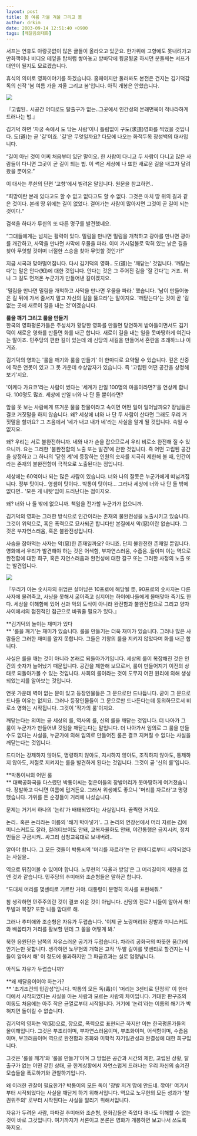```yaml
---
layout: post
title: 봄 여름 가을 겨울 그리고 봄
author: drkim
date: 2003-09-14 12:51:40 +0900
tags: [깨달음의대화]
---
```

서프는 연휴도 아랑곳없이 많은 글들이 올라오고 있군요. 한가위에 고향에도 못내려가고 만화책이나 비디오 테잎을 탑처럼 쌓아놓고 방바닥에 뒹굴뒹굴 하시던 분들께는 서프가 대안이 될지도 모르겠습니다. 

휴식의 의미로 영화이야기를 하겠습니다. 홈페이지만 둘러봐도 본전은 건지는 김기덕감독의 신작 '봄 여름 가을 겨울 그리고 봄'입니다. 아직 개봉은 안했습니다. 


  ![](http://drkimz.com/technote/board/KDR/upimg/1063511181.jpg)


  『고립된.. 시공간 어디로도 탈출구가 없는..그곳에서 인간성의 본래면목이 적나라하게 드러나는 법.』


김기덕 하면 '자궁 속에서 도 닦는 사람'이니 틀림없이 구도(求道)영화를 찍었을 것입니다. 도(道)는 곧 '길'이죠. '길'은 무엇일까요? 다모에 나오는 화적두목 장성백의 대사입니다. 

“길이 아닌 것이 어찌 처음부터 있단 말이오. 한 사람이 다니고 두 사람이 다니고 많은 사람들이 다니면 그곳이 곧 길이 되는 법. 이 썩은 세상에 나 또한 새로운 길을 내고자 달려 왔을 뿐이오.”

이 대사는 루쉰의 단편 '고향'에서 빌려온 말입니다. 원문을 참고하면..

“희망이란 본래 있다고도 할 수 없고 없다고도 할 수 없다. 그것은 마치 땅 위의 길과 같은 것이다. 본래 땅 위에는 길이 없었다. 걸어가는 사람이 많아지면 그것이 곧 길이 되는 것이다.“

검색을 하다가 루쉰의 또 다른 명구를 발견했네요.

“그대들에게는 넘치는 활력이 있다. 밀림을 만나면 밀림을 개척하고 광야를 만나면 광야를 개간하고, 사막을 만나면 사막에 우물을 파라. 이미 가시덤불로 막혀 있는 낡은 길을 찾아 무엇할 것이며 너절한 스승을 찾아 무엇할 것인가!“

지금 시국과 맞아떨어집니다. 다시 김기덕의 영화.. 도(道)는 '깨닫는' 것입니다. '깨닫는다'는 말은 안다(知)에 대한 것입니다. 안다는 것은 그 주어진 길을 '잘 간다'는 거죠. 허나 그 길도 먼저온 누군가가 만들어낸 길이겠지요.

'밀림을 만나면 밀림을 개척하고 사막을 만나면 우물을 파라.' 했습니다. '남이 만들어놓은 길 뒤에 가서 줄서지 말고 자신의 길을 뚫으라'는 말이지요. '깨닫는다'는 것이 곧 '길 없는 곳에 새로이 길을 내는 것'이겠습니다. 

**룰을 깨기 그리고 룰을 만들기**  
한국의 영화평론가들은 주성치가 황당한 영화를 만들면 당연하게 받아들이면서도 김기덕이 새로운 영화를 만들면 화를 내곤 합니다. 새로이 길을 내는 일을 못마땅하게 여긴다는 말이죠. 민주당의 편한 길이 있는데 왜 신당의 새길을 만들어서 혼란을 초래하느냐 이거죠.

김기덕의 영화는 '룰을 깨기와 룰을 만들기' 이 한마디로 요약될 수 있습니다. 깊은 산중에 작은 연못이 있고 그 못 가운데 수상암자가 있습니다. 즉 '고립된 어떤 공간을 상정해보기'지요. 

'이케다 가요코'라는 사람이 썼다는 '세계가 만일 100명의 마을이라면?'을 연상케 합니다. 100명도 많죠. 세상에 만일 너와 나 단 둘 뿐이라면? 

앞을 못 보는 사람에게 뜨거운 물을 찬물이라고 속이면 어떤 일이 일어날까요? 장님들은 결코 거짓말을 하지 않습니다. 왜? 세상에 너와 나 단 두 사람이 산다면 그래도 우리 거짓말을 할까요? 그 즈음에서 '네가 내고 내가 네'라는 사실을 알게 될 것입니다. 속일 수 없지요.

왜? 우리는 서로 불완전하니까. 네와 내가 손을 잡으므로서 우리 비로소 완전해 질 수 있으니까. 요는 그러한 '불완전함의 노출 또는 발견'에 관한 것입니다. 즉 어떤 고립된 공간을 상정하고 그 하나의 '닫힌 계'에 등장하는 인원의 숫자를 지극히 제한해 볼 때, 인간이라는 존재의 불완전함이 극적으로 노출된다는 점입니다.

세상에는 60억이나 되는 많은 사람이 있습니다. 너와 나의 잘못은 누군가에게 떠넘겨집니다. 정부 탓이다.. 영샘이 탓이다.. 박통이 탓이다... 그러나 세상에 너와 나 단 둘 밖에 없다면.. '모든 게 내탓'임이 드러난다는 점이지요. 

왜? 너와 나 둘 밖에 없으니까. 책임을 전가할 누군가가 없으니까.

김기덕의 영화는 그러한 방식으로 인간이라는 존재의 불완전성을 노출시키고 있습니다. 그것이 위악으로, 혹은 폭력으로 묘사되곤 합니다만 본질에서 악(惡)이란 없습니다. 그것은 부자연스러움, 혹은 불완전성입니다.

사슴을 잡아먹는 사자는 악(惡)한 존재일까요? 아니죠. 단지 불완전한 존재일 뿐입니다. 영화에서 우리가 발견해야 하는 것은 어색함, 부자연스러움, 수줍음..들이며 이는 역으로 완전함에 대한 희구, 혹은 자연스러움과 완전성에 대한 갈구 또는 그러한 사정의 노출 또는 발견입니다. 


  ![](http://drkimz.com/technote/board/KDR/upimg/1063513598.jpg)


  『우리가 아는 숫사자의 위엄은 살아남은 10프로에 해당될 뿐, 90프로의 숫사자는 다른 사자에 물려죽고, 사냥을 못해서 굶어죽고 심지어는 하이에나들에게 몰매맞아 죽기도 한다. 세상을 이해함에 있어 선과 악의 도식이 아니라 완전함과 불완전함으로 그리고 양자 사이에서의 점진적인 접근으로 바꿔줄 필요가 있다.』


**김기덕의 놀이는 재미가 있다  
** '룰을 깨기'는 재미가 있습니다. 룰을 만들기는 더욱 재미가 있습니다. 그러나 많은 사람들은 그러한 재미를 알지 못합니다. 그들은 기왕의 룰을 지키지 않았다며 화를 내곤 합니다. 

사실은 룰을 깨는 것이 아니라 본래로 되돌아가기입니다. 세상의 룰이 복잡해진 것은 인간의 숫자가 늘어났기 때문입니다. 공간을 제한해 보므로서, 룰이 만들어지기 이전의 상태로 되돌아가볼 수 있는 것입니다. 사회의 룰이라는 것이 도무지 어떤 원리에 의해 생성되었는지를 알아보는 것입니다. 

연못 가운데 벽이 없는 문이 있고 등장인물들은 그 문으로만 드나듭니다. 굳이 그 문으로 드나들 이유는 없지요. 그러나 등장인물들이 그 문으로만 드나든다는데 동의하므로서 비로소 영화는 시작됩니다. 그것이 '작가의 룰'이지요.

깨닫는다는 의미는 곧 세상의 룰, 역사의 룰, 신의 룰을 깨닫는 것입니다. 더 나아가 그 룰이 누군가가 만들어낸 것임을 깨닫는다는 말입니다. 더 나아가서 임의로 그 룰을 만들수도 없다는 사실을, 누군가에 의해 임의로 만들어진 룰은 결코 지켜질 수 없다는 사실을 깨닫는다는 것입니다. 

드디어는 강제하지 않아도, 명령하지 않아도, 지시하지 않아도, 조직하지 않아도, 통제하지 않아도, 저절로 지켜지는 룰을 발견하게 된다는 것입니다. 그것이 곧 '신의 룰'입니다. 

**박통이씨의 어떤 룰  
** 대빡공화국을 다스렸던 박통이씨는 젊은이들의 장발머리가 못마땅하게 여겨졌습니다. 장발하고 다니면 여름에 덥거든요. 그래서 위생에도 좋으니 '머리를 자르라'고 명령했습니다. 가위를 든 순경들이 거리에 나섰습니다. 

문제는 거기서 하나의 '논리'가 배태되었다는 사실입니다. 끔찍한 거지요.

논리.. 혹은 논리라는 이름의 '쐐기 박아넣기'.. 그 논리의 연장선에서 머리 자르는 김에 미니스커트도 잘라, 컬러티브이도 안돼, 교복자율화도 안돼, 야간통행은 금지시켜, 정치인들은 구금시켜.. 싸그리 삼청교육대로 보내버려..

알아야 합니다. 그 모든 것들이 박통씨의 '머리를 자르라'는 단 한마디로부터 시작되었다는 사실을..

역으로 뒤집어볼 수 있어야 합니다. 노무현의 '자율과 방임'은 그 머리길이의 제한을 없앤 것과 같습니다. 민주당의 추미애와 조순형들은 말하곤 합니다.

“도대체 머리를 몇센티로 기르란 거야. 대통령이 분명히 의사를 표현해줘.”

참 생각하면 민주주의란 것이 결코 쉬운 것이 아닙니다. 신당의 진로? 니들이 알아서 해! 두발과 복장? 또한 니들 맘대로 해.

그러나 추미애와 조순형은 자유가 두렵습니다. '이제 곧 노랑머리와 장발과 미니스커트와 배꼽티가 거리를 활보할 텐데 그 꼴을 어떻게 봐.'

북한 응원단은 남쪽의 자유스러운 공기가 두렵습니다. 차라리 공화국의 따뜻한 품(?)에 안기는만 못합니다. 생각하면 노무현의 개혁은 고작 '두발 길이를 몇센티로 할건지는 니들이 알아서 해' 이 정도에 불과하지만 그 파급효과는 실로 엄청납니다.

아직도 자유가 두렵습니까?

**왜 깨달음이어야 하는가?  
** '초기조건의 민감성'입니다. 박통의 모든 독(毒)이 '머리는 3센티로 단정히' 이 한마디에서 시작되었다는 사실을 아는 사람과 모르는 사람의 차이입니다. 거대한 판구조의 이동도 처음에는 아주 작은 균열로부터 시작됩니다. 거기에 '논리'라는 이름의 쐐기가 박혀지면 돌이킬 수 없습니다. 

김기덕의 영화는 악(惡)으로, 깡으로, 폭력으로 표현되곤 하지만 이는 한국평론가들의 몰이해입니다. 그것은 부조리이며, 부자연스러움이며, 부조화이며, 어색함이며, 수줍음이며, 부끄러움이며 역으로 완전함과 조화와 미학적 자기일관성과 완결성에 대한 희구입니다. 

그것은 '룰을 깨기'와 '룰을 만들기'이며 그 방법은 공간과 시간의 제한, 고립된 상황, 탈출구가 없는 어떤 갇힌 상태, 곧 한계상황에서 자연스럽게 드러나는 우리 자신의 숨겨진 모습들을 폭로하기와 관찰하기입니다. 

왜 이러한 관찰이 필요한가? 박통이의 모든 독이 '장발 저거 맘에 안드네. 깎아!' 여기서부터 시작되었다는 사실을 깨닫게 하기 위해서입니다. 역으로 노무현의 모든 성과가 '탈권위주의' 로부터 시작된다는 사실을 알리기 위해서입니다.

자유가 두려운 사람, 파파걸 추미애와 조순형, 한화갑들은 죽었다 깨나도 이해할 수 없는 것이 바로 그것입니다. 여기까지가 서론이고 본론은 영화가 개봉하면 보고나서 쓰도록 하지요.